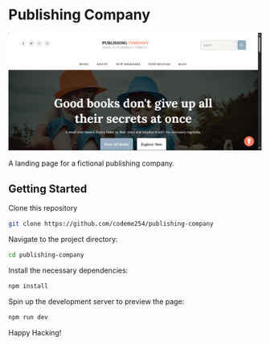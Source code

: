 # Publishing Company

<p align="center">
    <img src="./assets/images/screenshot.png" alt="screenshot">
</p>

A landing page for a fictional publishing company.

## Getting Started
Clone this repository

```Bash
git clone https://github.com/codeme254/publishing-company
```

Navigate to the project directory:

```Bash
cd publishing-company
```

Install the necessary dependencies:

```Bash
npm install
```

Spin up the development server to preview the page:

```Bash
npm run dev
```

Happy Hacking!